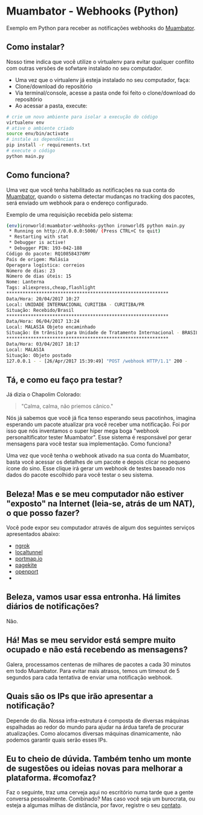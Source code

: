 # Muambator - Webhooks (Python)
Exemplo em Python para receber as notificações webhooks do [Muambator](http://www.muambator.com.br).

## Como instalar?

Nosso time indica que você utilize o virtualenv para evitar qualquer conflito com outras versões de sofwtare instalado no seu computador.

- Uma vez que o virtualenv já esteja instalado no seu computador, faça:
- Clone/download do repositório
- Via terminal/console, acesse a pasta onde foi feito o clone/download do repositório
- Ao acessar a pasta, execute:

```sh
# crie um novo ambiente para isolar a execução do código
virtualenv env
# ative o ambiente criado
source env/bin/activate
# instale as dependências
pip install -r requirements.txt
# execute o código
python main.py
```

## Como funciona?

Uma vez que você tenha habilitado as notificações na sua conta do [Muambator](http://www.muambator.com.br), quando o sistema detectar mudanças no tracking dos pacotes, será enviado um webhook para o endereço configurado. 

Exemplo de uma requisição recebida pelo sistema:

```sh
(env)ironworld:muambator-webhooks-python ironworld$ python main.py
 * Running on http://0.0.0.0:5000/ (Press CTRL+C to quit)
 * Restarting with stat
 * Debugger is active!
 * Debugger PIN: 193-042-188
Código do pacote: RQ108584376MY
País de origem: Malásia
Operagora logística: correios
Número de dias: 23
Número de dias úteis: 15
Nome: Lanterna
Tags: aliexpress,cheap,flashlight
************************************************************
Data/Hora: 20/04/2017 10:27
Local: UNIDADE INTERNACIONAL CURITIBA - CURITIBA/PR
Situação: Recebido/Brasil
************************************************************
Data/Hora: 06/04/2017 13:24
Local: MALASIA Objeto encaminhado
Situação: Em trânsito para Unidade de Tratamento Internacional - BRASIL/BR
************************************************************
Data/Hora: 03/04/2017 18:17
Local: MALASIA
Situação: Objeto postado
127.0.0.1 - - [26/Apr/2017 15:39:49] "POST /webhook HTTP/1.1" 200 -
```

## Tá, e como eu faço pra testar?

Já dizia o Chapolim Colorado:

> "Calma, calma, não priemos cânico." 

Nós já sabemos que você já fica tenso esperando seus pacotinhos, imagina esperando um pacote atualizar pra você receber uma notificação. Foi por isso que nós inventamos o super hiper mega boga "webhook personaltificator tester Muambator". Esse sistema é responsável por gerar mensagens para você testar sua  implementação. Como funciona? 

Uma vez que você tenha o webhook ativado na sua conta do Muambator, basta você acessar os detalhes de um pacote e depois clicar no pequeno ícone do sino. Esse clique irá gerar um webhook de testes baseado nos dados do pacote escolhido para você testar o seu sistema.

## Beleza! Mas e se meu computador não estiver "exposto" na Internet (leia-se, atrás de um NAT), o que posso fazer?

Você pode expor seu computador através de algum dos seguintes serviços apresentados abaixo:

- [ngrok](https://ngrok.com/)
- [localtunnel](https://localtunnel.github.io/www/)
- [portmap.io](https://portmap.io/)
- [pagekite](https://pagekite.net/)
- [openport](https://openport.io/)
- ​

## Beleza, vamos usar essa entronha. Há limites diários de notificações?

Não.

## Há! Mas se meu servidor está sempre muito ocupado e não está recebendo as mensagens?

Galera, processamos centenas de milhares de pacotes a cada 30 minutos em todo Muambator. Para evitar mais atrasos, temos um timeout de 5 segundos para cada tentativa de enviar uma notificação webhook.

## Quais são os IPs que irão apresentar a notificação?

Depende do dia. Nossa infra-estrutura é composta de diversas máquinas espalhadas ao redor do mundo para ajudar na árdua tarefa de procurar atualizações. Como alocamos diversas máquinas dinamicamente, não podemos garantir quais serão esses IPs.

## Eu to cheio de dúvida. Também tenho um monte de sugestões ou ideias novas para melhorar a plataforma. #comofaz?

Faz o seguinte, traz uma cerveja aqui no escritório numa tarde que a gente conversa pessoalmente. Combinado? Mas caso você seja um burocrata, ou esteja a algumas milhas de distância, por favor, registre o seu [contato](http://www.muambator.com.br/contato/).
